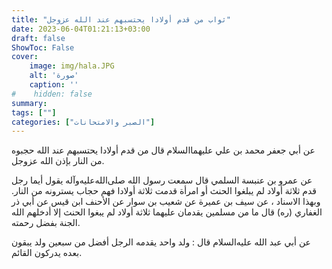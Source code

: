 ```yaml
---
title: "ثواب من قدم أولادا يحتسبهم عند الله عزوجل"
date: 2023-06-04T01:21:13+03:00
draft: false
ShowToc: False
cover:
    image: img/hala.JPG
    alt: 'صورة'
    caption: ''
#    hidden: false
summary: 
tags: [""]
categories: ["الصبر والامتحانات"]
---
```

عن أبي جعفر محمد بن علي عليهما‌السلام
قال من قدم أولادا يحتسبهم عند الله حجبوه من النار بإذن الله عزوجل.

عن عمرو بن عنبسة السلمي قال سمعت رسول الله صلى‌الله‌عليه‌وآله
يقول أيما رجل قدم ثلاثة أولاد لم يبلغوا الحنث أو امرأة قدمت ثلاثة
أولادا فهم حجاب يسترونه من النار. وبهذا الاسناد ، عن سيف بن عميرة عن شعيب بن سوار عن الأحنف ابن قيس عن أبي ذر الغفاري (ره) قال ما من مسلمين يقدمان عليهما
ثلاثة أولاد لم يبغوا الحنث إلا أدخلهم الله الجنة بفضل رحمته.

عن أبي عبد الله
عليه‌السلام قال : ولد واحد يقدمه الرجل أفضل من سبعين ولد يبقون
بعده يدركون القائم.


